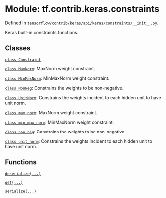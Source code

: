 <div itemscope itemtype="http://developers.google.com/ReferenceObject">
<meta itemprop="name" content="tf.contrib.keras.constraints" />
</div>

# Module: tf.contrib.keras.constraints



Defined in [`tensorflow/contrib/keras/api/keras/constraints/__init__.py`](https://www.tensorflow.org/code/tensorflow/contrib/keras/api/keras/constraints/__init__.py).

Keras built-in constraints functions.

## Classes

[`class Constraint`](../../../tf/contrib/keras/constraints/Constraint.md)

[`class MaxNorm`](../../../tf/contrib/keras/constraints/MaxNorm.md): MaxNorm weight constraint.

[`class MinMaxNorm`](../../../tf/contrib/keras/constraints/MinMaxNorm.md): MinMaxNorm weight constraint.

[`class NonNeg`](../../../tf/contrib/keras/constraints/NonNeg.md): Constrains the weights to be non-negative.

[`class UnitNorm`](../../../tf/contrib/keras/constraints/UnitNorm.md): Constrains the weights incident to each hidden unit to have unit norm.

[`class max_norm`](../../../tf/contrib/keras/constraints/MaxNorm.md): MaxNorm weight constraint.

[`class min_max_norm`](../../../tf/contrib/keras/constraints/MinMaxNorm.md): MinMaxNorm weight constraint.

[`class non_neg`](../../../tf/contrib/keras/constraints/NonNeg.md): Constrains the weights to be non-negative.

[`class unit_norm`](../../../tf/contrib/keras/constraints/UnitNorm.md): Constrains the weights incident to each hidden unit to have unit norm.

## Functions

[`deserialize(...)`](../../../tf/contrib/keras/constraints/deserialize.md)

[`get(...)`](../../../tf/contrib/keras/constraints/get.md)

[`serialize(...)`](../../../tf/contrib/keras/constraints/serialize.md)

